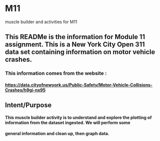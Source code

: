 # M11
muscle builder and activities for M11
## This READMe is the information for Module 11 assignment. This is a New York City Open 311 data set containing information on motor vehicle crashes. 
### This information comes from the website :
#### https://data.cityofnewyork.us/Public-Safety/Motor-Vehicle-Collisions-Crashes/h9gi-nx95

## Intent/Purpose
#### This muscle builder activity is to understand and explore the plotting of information from the dataset ingested. We will perform some 
#### general information and clean up, then graph data. 

